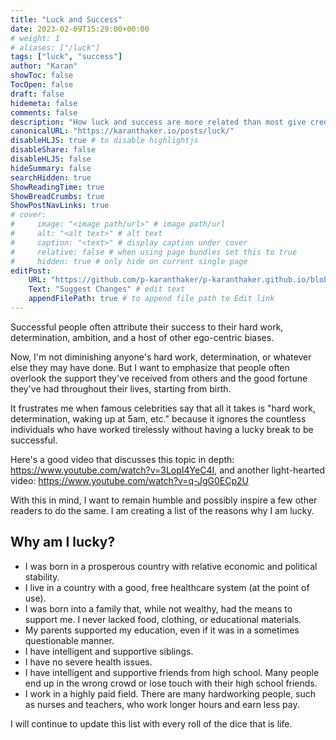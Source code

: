 ```yaml
---
title: "Luck and Success"
date: 2023-02-09T15:29:00+00:00
# weight: 1
# aliases: ["/luck"]
tags: ["luck", "success"]
author: "Karan"
showToc: false
TocOpen: false
draft: false
hidemeta: false
comments: false
description: "How luck and success are more related than most give credit for"
canonicalURL: "https://karanthaker.io/posts/luck/"
disableHLJS: true # to disable highlightjs
disableShare: false
disableHLJS: false
hideSummary: false
searchHidden: true
ShowReadingTime: true
ShowBreadCrumbs: true
ShowPostNavLinks: true
# cover:
#     image: "<image path/url>" # image path/url
#     alt: "<alt text>" # alt text
#     caption: "<text>" # display caption under cover
#     relative: false # when using page bundles set this to true
#     hidden: true # only hide on current single page
editPost:
    URL: "https://github.com/p-karanthaker/p-karanthaker.github.io/blob/master/content"
    Text: "Suggest Changes" # edit text
    appendFilePath: true # to append file path to Edit link
---
```

Successful people often attribute their success to their hard work, determination, ambition, and a host of other ego-centric biases.

Now, I'm not diminishing anyone's hard work, determination, or whatever else they may have done. But I want to emphasize that people often overlook the support they've received from others and the good fortune they've had throughout their lives, starting from birth.

It frustrates me when famous celebrities say that all it takes is "hard work, determination, waking up at 5am, etc." because it ignores the countless individuals who have worked tirelessly without having a lucky break to be successful.

Here's a good video that discusses this topic in depth:
https://www.youtube.com/watch?v=3LopI4YeC4I,
and another light-hearted video: https://www.youtube.com/watch?v=q-JgG0ECp2U

With this in mind, I want to remain humble and possibly inspire a few other readers to do the same. I am creating a list of the reasons why I am lucky.

Why am I lucky?
---
* I was born in a prosperous country with relative economic and political stability.
* I live in a country with a good, free healthcare system (at the point of use).
* I was born into a family that, while not wealthy, had the means to support me. I never lacked food, clothing, or educational materials.
* My parents supported my education, even if it was in a sometimes questionable manner.
* I have intelligent and supportive siblings.
* I have no severe health issues.
* I have intelligent and supportive friends from high school. Many people end up in the wrong crowd or lose touch with their high school friends.
* I work in a highly paid field. There are many hardworking people, such as nurses and teachers, who work longer hours and earn less pay.


I will continue to update this list with every roll of the dice that is life.

